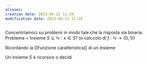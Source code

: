 ```yaml
---
aliases: 
creation date: 2023-04-11 11:29
modification date: 2023-04-11 11:29
---
```


Concentriamoci su problemi in modo tale che la risposta sia binaria:
Problema = Insieme $S \subseteq \mathbb{N} : x \in S$?
(o calccolo di $f : \mathbb{N} \to \{ 0,1 \}$)

Ricordando la [[Funzione caratteristica]] di un insieme

Un insieme $S$ è ricorsivo o decidi

